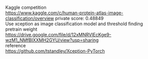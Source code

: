 Kaggle competition<br>
https://www.kaggle.com/c/human-protein-atlas-image-classification/overview
private score: 0.48849<br>
Use xception as image classification model and threshold finding<br>
pretrain weight<br>
https://drive.google.com/file/d/12xMNRVlEcKge9-wzM1_NMfBIXXMH2GYU/view?usp=sharing<br>
reference<br>
https://github.com/tstandley/Xception-PyTorch
